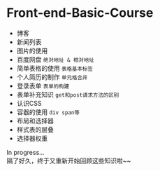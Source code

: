 # Front-end-Basic-Course

* 博客  
* 新闻列表
* 图片的使用
* 百度网盘 `绝对地址 & 相对地址`
* 简单表格的使用 `表格基本标签`
* 个人简历的制作 `单元格合并`
* 登录表单 `表单的构建`
* 表单补充知识 `get和post请求方法的区别`
* 认识CSS
* 容器的使用 `div span等`
* 布局和选择器
* 样式表的层叠
* 选择器权重

In progress...
<br>
隔了好久，终于又重新开始回顾这些知识啦~~
